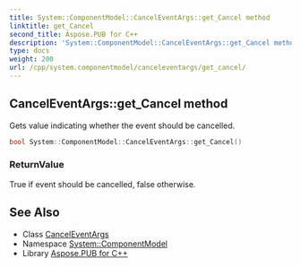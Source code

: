 ```yaml
---
title: System::ComponentModel::CancelEventArgs::get_Cancel method
linktitle: get_Cancel
second_title: Aspose.PUB for C++
description: 'System::ComponentModel::CancelEventArgs::get_Cancel method. Gets value indicating whether the event should be cancelled in C++.'
type: docs
weight: 200
url: /cpp/system.componentmodel/canceleventargs/get_cancel/
---
```

## CancelEventArgs::get_Cancel method


Gets value indicating whether the event should be cancelled.

```cpp
bool System::ComponentModel::CancelEventArgs::get_Cancel()
```


### ReturnValue

True if event should be cancelled, false otherwise.

## See Also

* Class [CancelEventArgs](../)
* Namespace [System::ComponentModel](../../)
* Library [Aspose.PUB for C++](../../../)
